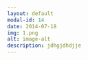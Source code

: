 ```yaml
---
layout: default
modal-id: 14
date: 2014-07-18
img: 1.png
alt: image-alt
description: jdhgjdhdjje
---
```

